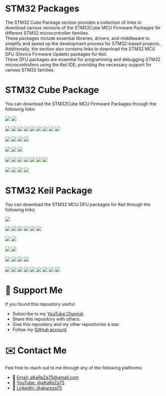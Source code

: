 # STM32 Packages
The STM32 Cube Package section provides a collection of links to download various versions of the STM32Cube MCU Firmware Packages for different STM32 microcontroller families.  
These packages include essential libraries, drivers, and middleware to simplify and speed up the development process for STM32-based projects.  
Additionally, the section also contains links to download the STM32 MCU DFU (Device Firmware Update) packages for Keil.  
These DFU packages are essential for programming and debugging STM32 microcontrollers using the Keil IDE, providing the necessary support for various STM32 families.

# STM32 **Cube** Package
You can download the STM32Cube MCU Firmware Packages through the following links:

[![](https://img.shields.io/badge/Cube-C0_v100-blue)](https://www.mediafire.com/file/g50dhmr7ik9lgsj/stm32cube_fw_c0_v100.zip/file)
[![](https://img.shields.io/badge/Cube-C0_v101-blue)](https://www.mediafire.com/file/ylzs5c9v1owe3e2/stm32cube_fw_c0_v101.zip/file) 

[![](https://img.shields.io/badge/Cube-F0_v1110-blue)](https://www.mediafire.com/file/keam6ubr85eynjo/stm32cube_fw_f0_v1110.zip/file)
[![](https://img.shields.io/badge/Cube-F0_v1114-blue)](https://www.mediafire.com/file/37xceinyif8a06v/stm32cube_fw_f0_v1114.zip/file)
[![](https://img.shields.io/badge/Cube-F1_v180-blue)](https://www.mediafire.com/file/18rjp5zhjh3jamk/stm32cube_fw_f1_v180.zip/file)
[![](https://img.shields.io/badge/Cube-F1_v185-blue)](https://www.mediafire.com/file/upg6cdowe42urf7/stm32cube_fw_f1_v185.zip/file)
[![](https://img.shields.io/badge/Cube-F2_v190-blue)](https://www.mediafire.com/file/ajp6arei11f6trr/stm32cube_fw_f2_v190.zip/file)
[![](https://img.shields.io/badge/Cube-F2_v194-blue)](https://www.mediafire.com/file/7ap8mh9l2tdu3jr/stm32cube_fw_f2_v194.zip/file)
[![](https://img.shields.io/badge/Cube-F3_v1110-blue)](https://www.mediafire.com/file/74w0jq0kvliu6dy/stm32cube_fw_f3_v1110.zip/file)
[![](https://img.shields.io/badge/Cube-F4_v1270-blue)](https://www.mediafire.com/file/emtlenksppxzi5o/stm32cube_fw_f4_v1270.zip/file) 
[![](https://img.shields.io/badge/Cube-F7_v1170-blue)](https://www.mediafire.com/file/suwkita0op1xhbn/stm32cube_fw_f7_v1170.zip/file) 

[![](https://img.shields.io/badge/Cube-G0_v160-blue)](https://www.mediafire.com/file/j57obnwma8e4epo/stm32cube_fw_g0_v160.zip/file) 
[![](https://img.shields.io/badge/Cube-G0_v161-blue)](https://www.mediafire.com/file/fxzmhgajn52o9ko/stm32cube_fw_g0_v161.zip/file) 
[![](https://img.shields.io/badge/Cube-G4_v150-blue)](https://www.mediafire.com/file/e7wb3qhtmofdshd/stm32cube_fw_g4_v150.zip/file) 
[![](https://img.shields.io/badge/Cube-G4_v151-blue)](https://www.mediafire.com/file/mj7n6di3xku6tmh/stm32cube_fw_g4_v151.zip/file) 

[![](https://img.shields.io/badge/Cube-H5_v100-blue)](https://www.mediafire.com/file/mgcpx55g5wyibqc/stm32cube_fw_h5_v100.zip/file)
[![](https://img.shields.io/badge/Cube-H5_v101-blue)](https://www.mediafire.com/file/wasbwumm6vslnqv/stm32cube_fw_h5_v101.zip/file)
[![](https://img.shields.io/badge/Cube-H7_v1110-blue)](https://www.mediafire.com/file/d5rtwg4xbo7tiqe/stm32cube_fw_h7_v1110.zip/file)

[![](https://img.shields.io/badge/Cube-L0_v1120-blue)](https://www.mediafire.com/file/jua1sm61452m7jo/stm32cube_fw_l0_v1120.zip/file)
[![](https://img.shields.io/badge/Cube-L0_v1122-blue)](https://www.mediafire.com/file/s0vpqnwcsyl6l6x/stm32cube_fw_l0_v1122.zip/file)
[![](https://img.shields.io/badge/Cube-L1_v1100-blue)](https://www.mediafire.com/file/i7c2fq7a6xsfh3j/stm32cube_fw_l1_v1100.zip/file)
[![](https://img.shields.io/badge/Cube-L1_v1104-blue)](https://www.mediafire.com/file/2vyrtwe9namzn2j/stm32cube_fw_l1_v1104.zip/file)
[![](https://img.shields.io/badge/Cube-L4_v1170-blue)](https://www.mediafire.com/file/1s01c1fcqnkzhy5/stm32cube_fw_l4_v1170.zip/file)
[![](https://img.shields.io/badge/Cube-L4_v1172-blue)](https://www.mediafire.com/file/e4lal7yboww3er9/stm32cube_fw_l4_v1172.zip/file)
[![](https://img.shields.io/badge/Cube-L5_v150-blue)](https://www.mediafire.com/file/1a47tkf7zvo2vx7/stm32cube_fw_l5_v150.zip/file)

[![](https://img.shields.io/badge/Cube-W1_v130-blue)](https://www.mediafire.com/file/9c5re07vjfztkza/stm32cube_fw_wl_v130.zip/file)
[![](https://img.shields.io/badge/Cube-U5_v120-blue)](https://www.mediafire.com/file/o2moq3g3kzpe1po/stm32cube_fw_u5_v120.zip/file)
[![](https://img.shields.io/badge/Cube-MP1_v160-blue)](https://www.mediafire.com/file/kcakly7s4dj9d0p/stm32cube_fw_mp1_v160.zip/file)
[![](https://img.shields.io/badge/Cube-WBA_v100-blue)](https://www.mediafire.com/file/hv013vrkhz4e170/stm32cube_fw_wba_v100.zip/file)


# STM32 **Keil** Package
You can download the STM32 MCU DFU packages for Keil through the following links:

[![](https://img.shields.io/badge/Keil-C0_DFP.1.0.0-darkgreen)](https://www.mediafire.com/file/4pakp5geniqhl1q/Keil.STM32C0xx_DFP.1.0.0.zip/file) 

[![](https://img.shields.io/badge/Keil-F0_DFP.2.1.1-darkgreen)](https://www.mediafire.com/file/ceo5dil925sy4km/Keil.STM32F0xx_DFP.2.1.1.zip/file) 
[![](https://img.shields.io/badge/Keil-F1_DFP.2.4.1-darkgreen)](https://www.mediafire.com/file/up3lr3njkycsdp8/Keil.STM32F1xx_DFP.2.4.1.zip/file) 
[![](https://img.shields.io/badge/Keil-F2_DFP.2.10.0-darkgreen)](https://www.mediafire.com/file/rlmhjmerrmrmdtb/Keil.STM32F2xx_DFP.2.10.0.zip/file) 
[![](https://img.shields.io/badge/Keil-F3_DFP.2.2.2-darkgreen)](https://www.mediafire.com/file/rkdail9629me25o/Keil.STM32F3xx_DFP.2.2.2.zip/file) 
[![](https://img.shields.io/badge/Keil-F4_DFP.2.17.0-darkgreen)](https://www.mediafire.com/file/18oczefhh4mg31t/Keil.STM32F4xx_DFP.2.17.0.zip/file) 
[![](https://img.shields.io/badge/Keil-F7_DFP.2.15.1-darkgreen)](https://www.mediafire.com/file/naz1wjgi5k8wb3k/Keil.STM32F7xx_DFP.2.15.1.zip/file) 

[![](https://img.shields.io/badge/Keil-G0_DFP.1.4.0-darkgreen)](https://www.mediafire.com/file/y4mmg0effb18woh/Keil.STM32G0xx_DFP.1.4.0.zip/file) 
[![](https://img.shields.io/badge/Keil-G4_DFP.1.5.0-darkgreen)](https://www.mediafire.com/file/tivu3sjel2dwea5/Keil.STM32G4xx_DFP.1.5.0.zip/file) 

[![](https://img.shields.io/badge/Keil-H5_DFP.1.0.0-darkgreen)](https://www.mediafire.com/file/p5r36babs25fw7w/Keil.STM32H5xx_DFP.1.0.0.zip/file) 
[![](https://img.shields.io/badge/Keil-H7_DFP.3.1.0-darkgreen)](https://www.mediafire.com/file/i9v80bmeio46wtk/Keil.STM32H7xx_DFP.3.1.0.zip/file) 

[![](https://img.shields.io/badge/Keil-L0_DFP.2.2.0-darkgreen)](https://www.mediafire.com/file/k1jlr05jasmuxdg/Keil.STM32L0xx_DFP.2.2.0.zip/file) 
[![](https://img.shields.io/badge/Keil-L1_DFP.1.4.1-darkgreen)](https://www.mediafire.com/file/nqukbotfaxha29u/Keil.STM32L1xx_DFP.1.4.1.zip/file) 
[![](https://img.shields.io/badge/Keil-L4_DFP.2.6.2-darkgreen)](https://www.mediafire.com/file/w8tqh1ox6grkq27/Keil.STM32L4xx_DFP.2.6.2.zip/file) 
[![](https://img.shields.io/badge/Keil-L5_DFP.1.4.0-darkgreen)](https://www.mediafire.com/file/6gg99pshli5v9vs/Keil.STM32L5xx_DFP.1.4.0.zip/file) 

[![](https://img.shields.io/badge/Keil-MP1_DFP.1.3.0]-darkgreen)](https://www.mediafire.com/file/vz7b5f9agcn3pp1/Keil.STM32MP1xx_DFP.1.3.0.zip/file) 
[![](https://img.shields.io/badge/Keil-U5_DFP.2.1.0]-darkgreen)](https://www.mediafire.com/file/oyjqzd5tcfpqlc0/Keil.STM32U5xx_DFP.2.1.0.zip/file) 
[![](https://img.shields.io/badge/Keil-W1_DFP.1.0.0]-darkgreen)](https://www.mediafire.com/file/1494x3e869idyyw/Keil.STM32W1xx_DFP.1.0.0.zip/file) 
[![](https://img.shields.io/badge/Keil-WBA_DFP.1.2.0]-darkgreen)](https://www.mediafire.com/file/ypw2ax2c49kpf37/Keil.STM32WBAxx_DFP.1.2.0.zip/file) 
[![](https://img.shields.io/badge/Keil-WB_DFP.1.3.0]-darkgreen)](https://www.mediafire.com/file/5odp24davhcfv8n/Keil.STM32WBxx_DFP.1.3.0.zip/file) 
[![](https://img.shields.io/badge/Keil-WL_DFP.1.1.0]-darkgreen)](https://www.mediafire.com/file/3emcqc73urkj84i/Keil.STM32WLxx_DFP.1.1.0.zip/file) 
[![](https://img.shields.io/badge/Keil-NRG-1_DFP.1.2.0]-darkgreen)](https://www.mediafire.com/file/tlff1hizdtwcgfi/Keil.STBlueNRG-1_DFP.1.2.0.zip/file) 
[![](https://img.shields.io/badge/Keil-NRG-2_DFP.1.0.1]-darkgreen)](https://www.mediafire.com/file/sv4yk1heow36vaa/Keil.STBlueNRG-2_DFP.1.0.1.zip/file) 
[![](https://img.shields.io/badge/Keil-NRG-LP_DFP.3.0.0]-darkgreen)](https://www.mediafire.com/file/qabvcsn46kzunyk/Keil.STBlueNRG-LP_DFP.3.0.0.zip/file) 

# 🌟 Support Me
If you found this repository useful:
- Subscribe to my [YouTube Channel](https://www.youtube.com/@aKaReZa75).
- Share this repository with others.
- Give this repository and my other repositories a star.
- Follow my [GitHub account](https://github.com/aKaReZa75).
  
# ✉️ Contact Me
Feel free to reach out to me through any of the following platforms:
- 📧 [Email: aKaReZa75@gmail.com](mailto:aKaReZa75@gmail.com)
- 🎥 [YouTube: @aKaReZa75](https://www.youtube.com/@aKaReZa75)
- 💼 [LinkedIn: @akareza75](https://www.linkedin.com/in/akareza75)
